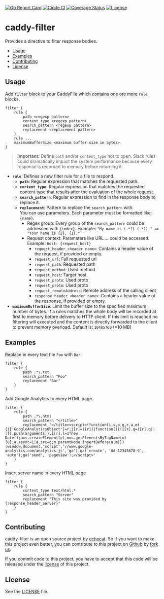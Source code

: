 [![Go Report Card](https://goreportcard.com/badge/github.com/echocat/caddy-filter)](https://goreportcard.com/report/github.com/echocat/caddy-filter)
[![Circle CI](https://img.shields.io/circleci/project/echocat/caddy-filter.svg?style=flat-square)](https://circleci.com/gh/echocat/caddy-filter)
[![Coverage Status](https://img.shields.io/coveralls/echocat/caddy-filter/master.svg?style=flat-square)](https://coveralls.io/github/echocat/caddy-filter?branch=master)
[![License](https://img.shields.io/github/license/echocat/caddy-filter.svg?style=flat-square)](LICENSE)

# caddy-filter

Provides a directive to filter response bodies. 

* [Usage](#usage)
* [Examples](#examples)
* [Contributing](#contributing)
* [License](#license)

## Usage

Add ``filter`` block to your CaddyFile which contains one ore more ``rule`` blocks.

```
filter {
    rule {
        path <regexp pattern>
        content_type <regexp pattern> 
        search_pattern <regexp pattern>
        replacement <replacement pattern>
    }
    rule ...
    maximumBufferSize <maximum buffer size in bytes>
}
```

> **Important:** Define ``path`` and/or ``content_type`` not to open. Slack rules could dramatically impact the system performance because every response is recorded to memory before returning it.

* **``rule``**: Defines a new filter rule for a file to respond.
    * **``path``**: Regular expression that matches the requested path.
    * **``content_type``**: Regular expression that matches the requested content type that results after the evaluation of the whole request.
    * **``search_pattern``**: Regular expression to find in the response body to replace it.
    * **``replacement``**: Pattern to replace the ``search_pattern`` with. 
        <br>You can use parameters. Each parameter must be formatted like: ``{name}``.
        * Regex group: Every group of the ``search_pattern`` could be addressed with ``{index}``. Example: ``"My name is (.*?) (.*?)." => "Your name is {2}, {1}."``
        * Request context: Parameters like URL ... could be accessed.
        <br>Example: ``Host: {request_host}``
            * ``request_header_<header name>``: Contains a header value of the request, if provided or empty.
            * ``request_url``: Full requested url
            * ``request_path``: Requested path
            * ``request_method``: Used method
            * ``request_host``: Target host
            * ``request_proto``: Used proto
            * ``request_proto``: Used proto
            * ``request_remoteAddress``: Remote address of the calling client
            * ``response_header_<header name>``: Contains a header value of the response, if provided or empty.
* **``maximumBufferSize``**: Limit the buffer size to the specified maximum number of bytes. If a rules matches the whole body will be recorded at first to memory before delivery to HTTP client. If this limit is reached no filtering will executed and the content is directly forwarded to the client to prevent memory overload. Default is: ``10485760`` (=10 MB)

## Examples

Replace in every text file ``Foo`` with ``Bar``.

```
filter {
    rule {
        path .*\.txt
        search_pattern "Foo"
        replacement "Bar"
    }
}
```

Add Google Analytics to every HTML page.

```
filter {
    rule {
        path .*\.html
        search_pattern "</title>"
        replacement "</title><script>(function(i,s,o,g,r,a,m){i['GoogleAnalyticsObject']=r;i[r]=i[r]||function(){(i[r].q=i[r].q||[]).push(arguments)},i[r].l=1*new Date();a=s.createElement(o),m=s.getElementsByTagName(o)[0];a.async=1;a.src=g;m.parentNode.insertBefore(a,m)})(window,document,'script','//www.google-analytics.com/analytics.js','ga');ga('create', 'UA-12345678-9', 'auto');ga('send', 'pageview');</script>"
    }
}
```

Insert server name in every HTML page

```
filter {
    rule {
        content_type text/html.*
        search_pattern "Server"
        replacement "This site was provided by {response_header_Server}"
    }
}
```

## Contributing

caddy-filter is an open source project by [echocat](https://echocat.org).
So if you want to make this project even better, you can contribute to this project on [Github](https://github.com/echocat/caddy-filter)
by [fork us](https://github.com/echocat/caddy-filter/fork).

If you commit code to this project, you have to accept that this code will be released under the [license](#license) of this project.

## License

See the [LICENSE](LICENSE) file.

